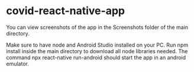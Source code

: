 # covid-react-native-app
<p>You can view screenshots of the app in the Screenshots folder of the main directory.</p>
<p></p>
<p>
    Make sure to have node and Android Studio installed on your PC. Run npm install inside the 
    main directory to download all node libraries needed. The command npx react-native run-android
    should start the app in an android emulator.
</p>
